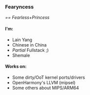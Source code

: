 ### Fearyncess
_== Fearless+Princess_

#### I'm:
- Lain Yang
- Chinese in China
- *Partial* Fullstack ;)
- Shemale


#### Works on:
- Some dirty/OoT kernel ports/drivers
- OpenHarmony's LLVM (mipsel)
- Some others about MIPS/ARM64
